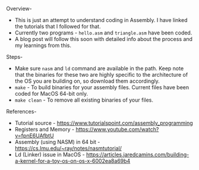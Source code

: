 Overview-
- This is just an attempt to understand coding in Assembly. I have linked the tutorials that I followed for that.
- Currently two programs - `hello.asm` and `triangle.asm` have been coded.
- A blog post will follow this soon with detailed info about the process and my learnings from this.

Steps-
- Make sure `nasm` and `ld` command are available in the path. Keep note that the binaries for these two are highly specific to the architecture of the OS you are building on, so download them accordingly.
- `make` - To build binaries for your assembly files. Current files have been coded for MacOS 64-bit only.
- `make clean` - To remove all existing binaries of your files.

References-
- Tutorial source - https://www.tutorialspoint.com/assembly_programming
- Registers and Memory - https://www.youtube.com/watch?v=fpnE6UAfbtU
- Assembly (using NASM) in 64 bit - https://cs.lmu.edu/~ray/notes/nasmtutorial/
- Ld (Linker) issue in MacOS - https://articles.jaredcamins.com/building-a-kernel-for-a-toy-os-on-os-x-6002ea8a69b4
